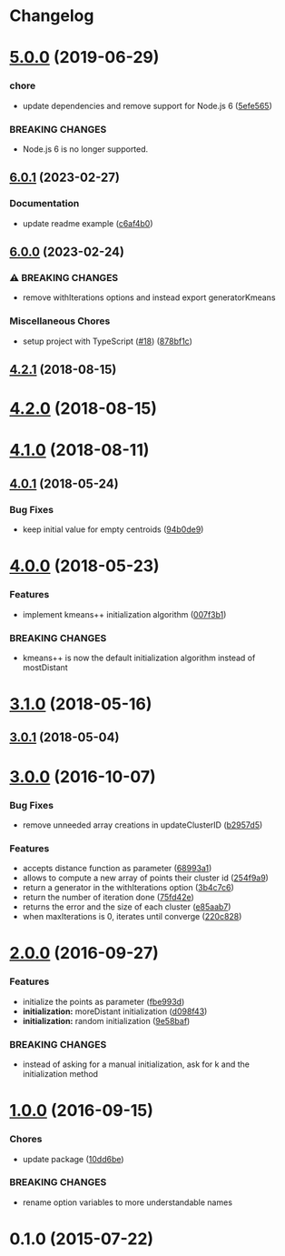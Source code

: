 # Changelog

# [5.0.0](https://github.com/mljs/kmeans/compare/v4.2.1...v5.0.0) (2019-06-29)

### chore

- update dependencies and remove support for Node.js 6 ([5efe565](https://github.com/mljs/kmeans/commit/5efe565))

### BREAKING CHANGES

- Node.js 6 is no longer supported.

<a name="4.2.1"></a>

## [6.0.1](https://github.com/mljs/kmeans/compare/v6.0.0...v6.0.1) (2023-02-27)


### Documentation

* update readme example ([c6af4b0](https://github.com/mljs/kmeans/commit/c6af4b0eccfdde787465783320d7387f2ee394a3))

## [6.0.0](https://github.com/mljs/kmeans/compare/v5.0.0...v6.0.0) (2023-02-24)


### ⚠ BREAKING CHANGES

* remove withIterations options and instead export generatorKmeans

### Miscellaneous Chores

* setup project with TypeScript ([#18](https://github.com/mljs/kmeans/issues/18)) ([878bf1c](https://github.com/mljs/kmeans/commit/878bf1c9accef575ac48a35b71be18ac30adbe4a))

## [4.2.1](https://github.com/mljs/kmeans/compare/v4.2.0...v4.2.1) (2018-08-15)

<a name="4.2.0"></a>

# [4.2.0](https://github.com/mljs/kmeans/compare/v4.1.0...v4.2.0) (2018-08-15)

<a name="4.1.0"></a>

# [4.1.0](https://github.com/mljs/kmeans/compare/v4.0.1...v4.1.0) (2018-08-11)

<a name="4.0.1"></a>

## [4.0.1](https://github.com/mljs/kmeans/compare/v4.0.0...v4.0.1) (2018-05-24)

### Bug Fixes

- keep initial value for empty centroids ([94b0de9](https://github.com/mljs/kmeans/commit/94b0de9))

<a name="4.0.0"></a>

# [4.0.0](https://github.com/mljs/kmeans/compare/v3.1.0...v4.0.0) (2018-05-23)

### Features

- implement kmeans++ initialization algorithm ([007f3b1](https://github.com/mljs/kmeans/commit/007f3b1))

### BREAKING CHANGES

- kmeans++ is now the default initialization algorithm
  instead of mostDistant

<a name="3.1.0"></a>

# [3.1.0](https://github.com/mljs/kmeans/compare/v3.0.1...v3.1.0) (2018-05-16)

<a name="3.0.1"></a>

## [3.0.1](https://github.com/mljs/kmeans/compare/v3.0.0...v3.0.1) (2018-05-04)

<a name="3.0.0"></a>

# [3.0.0](https://github.com/mljs/kmeans/compare/v2.0.0...v3.0.0) (2016-10-07)

### Bug Fixes

- remove unneeded array creations in updateClusterID ([b2957d5](https://github.com/mljs/kmeans/commit/b2957d5))

### Features

- accepts distance function as parameter ([68993a1](https://github.com/mljs/kmeans/commit/68993a1))
- allows to compute a new array of points their cluster id ([254f9a9](https://github.com/mljs/kmeans/commit/254f9a9))
- return a generator in the withIterations option ([3b4c7c6](https://github.com/mljs/kmeans/commit/3b4c7c6))
- return the number of iteration done ([75fd42e](https://github.com/mljs/kmeans/commit/75fd42e))
- returns the error and the size of each cluster ([e85aab7](https://github.com/mljs/kmeans/commit/e85aab7))
- when maxIterations is 0, iterates until converge ([220c828](https://github.com/mljs/kmeans/commit/220c828))

<a name="2.0.0"></a>

# [2.0.0](https://github.com/mljs/kmeans/compare/v1.0.0...v2.0.0) (2016-09-27)

### Features

- initialize the points as parameter ([fbe993d](https://github.com/mljs/kmeans/commit/fbe993d))
- **initialization:** moreDistant initialization ([d098f43](https://github.com/mljs/kmeans/commit/d098f43))
- **initialization:** random initialization ([9e58baf](https://github.com/mljs/kmeans/commit/9e58baf))

### BREAKING CHANGES

- instead of asking for a manual initialization, ask for k and the initialization method

<a name="1.0.0"></a>

# [1.0.0](https://github.com/mljs/kmeans/compare/v0.1.0...v1.0.0) (2016-09-15)

### Chores

- update package ([10dd6be](https://github.com/mljs/kmeans/commit/10dd6be))

### BREAKING CHANGES

- rename option variables to more understandable names

<a name="0.1.0"></a>

# 0.1.0 (2015-07-22)
